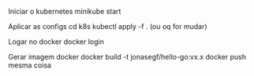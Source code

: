 Iniciar o kubernetes
minikube start 

Aplicar as configs
cd k8s 
kubectl apply -f . (ou oq for mudar)

Logar no docker
docker login

Gerar imagem docker
docker build -t jonasegf/hello-go:vx.x
docker push mesma coisa 